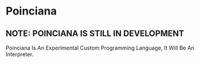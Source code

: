 # Poinciana
## NOTE: POINCIANA IS STILL IN DEVELOPMENT
Poinciana Is An Experimental Custom Programming Language, It Will Be An Interpreter.
